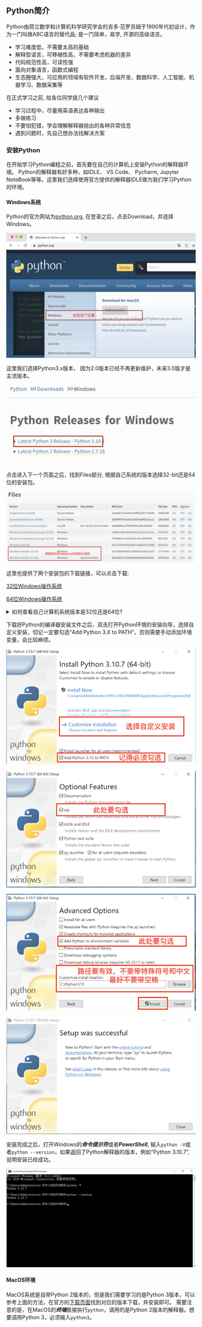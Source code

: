 ## Python简介

Python由荷兰数学和计算机科学研究学会的吉多·范罗苏姆于1990年代初设计，作为一门叫做ABC语言的替代品; 是一门简单，易学, 开源的高级语言。

 - 学习难度低，不需要太高的基础
 - 解释型语言，可移植性高，不需要考虑机器的差异
 - 代码规范性高，可读性强
 - 面向对象语言，函数式编程
 - 生态圈强大，可应用的领域有软件开发、后端开发、数据科学、人工智能、机器学习、数据采集等

在正式学习之前, 给各位同学提几个建议
 - 学习过程中，尽量用英语表达各种输出
 - 多做练习
 - 不要怕犯错，学会理解解释器抛出的各种异常信息
 - 遇到问题时，先自己想办法找解决方案

 ### 安装Python

在开始学习Python编程之前，首先要在自己的计算机上安装Python的解释器环境。 Python的解释器有好多种，如IDLE、 VS Code、 Pycharm, Jupyter NoteBook等等。这里我们选择使用官方提供的解释器IDLE做为我们学习Python的环境。

#### Windows系统

Python的官方网站为[python.org](https://www.python.org/), 在登录之后，点击Download，并选择Windows。

![Python Home Page](./images/PythonHomePage.png)

这里我们选择Python3.x版本， 因为2.0版本已经不再更新维护，未来3.0版才是主流版本。

![Choose Version](./images/ChooseVersion.png)

点击进入下一个页面之后，找到Files部分, 根据自己系统的版本选择32-bit还是64位的安装包。

![Choose File](./images/ChooseFile.png)

这里也提供了两个安装包的下载链接，可以点击下载:

[32位Windows操作系统](https://www.python.org/ftp/python/3.10.7/python-3.10.7.exe)

[64位Windows操作系统](https://www.python.org/ftp/python/3.10.7/python-3.10.7-amd64.exe)

<details>
<summary>如何查看自己计算机系统版本是32位还是64位?</summary>
在计算机桌面下方的工具栏中点击开始菜单，在Windows系统文件夹下找到控制面板，并打开:
<image src="./images/StartMenu.png">

在控制面板里，依次点击【系统和安全】->【系统】，就能打开系统信息面板查看自己系统的信息。

<image src="./images/System.png">

<image src="./images/SystemSelection.png">

<image src="./images/SystemType.png">
</details>

下载好Python的编译器安装文件之后，双击打开Python环境的安装向导，选择自定义安装，切记一定要勾选“Add Python 3.X to PATH”，否则需要手动添加环境变量，会比较麻烦。

![Begin Installation](./images/BeginInstallation.png)

![InstallPIP](./images/InstallPIP.png)

![InstallLocation](./images/InstallLocation.png)

![Complete Installation](./images/CompleteInstallation.png)

安装完成之后，打开Windows的***命令提示符***或者***PowerShell***, 输入`python -V`或者`python --version`，如果返回了Python解释器的版本，例如“Python 3.10.7”, 说明安装已经成功。

![Check Version](./images/CheckVersion.png)


#### MacOS环境

MacOS系统是自带Python 2版本的，但是我们需要学习的是Python 3版本，可以参考上面的方法，在官方的[下载页面](https://www.python.org/downloads/macos/)找到对应的版本下载，并安装即可。
需要注意的是，在MacOS的***终端***直接执行`python`，调用的是Python 2版本的解释器。想要调用Python 3，必须输入`python3`。